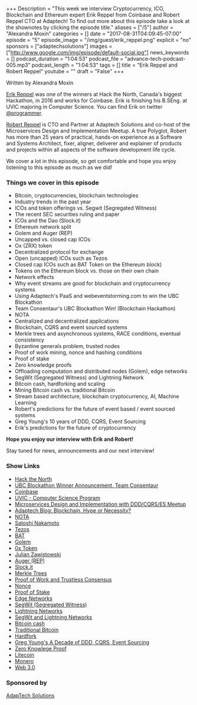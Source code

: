 +++
Description = "This week we interview Cryptocurrency, ICO, Blockchain and Ethereum expert Erik Reppel from Coinbase and Robert Reppel CTO at Adaptech! To find out more about this episode take a look at the shownotes by clicking the episode title."
aliases = ["/5"]
author = "Alexandra Moxin"
categories = []
date = "2017-08-31T04:09:45-07:00"
episode = "5"
episode_image = "/img/guest/erik_reppel.png"
explicit = "no"
sponsors = ["adaptechsolutions"]
images = ["http://www.google.com/img/episode/default-social.jpg"]
news_keywords = []
podcast_duration = "1:04:53"
podcast_file = "advance-tech-podcast-005.mp3"
podcast_length = "1:04:53"
tags = []
title = "Erik Reppel and Robert Reppel"
youtube = ""
draft = "False"
+++

Written by Alexandra Moxin

[Erik Reppel](https://www.linkedin.com/in/erikreppel) was one of the winners at Hack the North, Canada's biggest Hackathon, in 2016 and works for Coinbase. Erik is finishing his B.SEng. at UVIC majoring in Computer Science. You can find Erik on twitter [@programmer](https://twitter.com/programmer).

[Robert Reppel](https://www.linkedin.com/in/rreppel/) is CTO and Partner at Adaptech Solutions and co-host of the Microservices Design and Implementation Meetup. A true Polyglot, Robert has more than 25 years of practical, hands-on experience as a Software and Systems Architect, fixer, aligner, deliverer and explainer of products and projects within all aspects of the software development life cycle.

We cover a lot in this episode, so get comfortable and hope you enjoy listening to this episode as much as we did!


### Things we cover in this episode

* Bitcoin, cryptocurrencies, blockchain technologies
* Industry trends in the past year
* ICOs and token offerings vs. Segwit (Segregated Witness)
* The recent SEC securities ruling and paper
* ICOs and the Dao (Slock.it)
* Ethereum network split
* Golem and Auger (REP)
* Uncapped vs. closed cap ICOs
* Ox (ZRX) token
* Decentralized protocol for exchange
* Open (uncapped) ICOs such as Tezos
* Closed cap ICOs such as BAT Token on the Ethereum block)
* Tokens on the Ethereum block vs. those on their own chain
* Network effects
* Why event streams are good for blockchain and cryptocurrency systems
* Using Adaptech's PaaS and webeventstorming.com to win the UBC Blockathon
* Team Consentaur's UBC Blockathon Win! (Blockchain Hackathon)
* NOTA
* Centralized and decentralized applications
* Blockchain, CQRS and event sourced systems
* Merkle trees and asynchronous systems, RACE conditions, eventual consistency
* Byzantine generals problem, trusted nodes
* Proof of work mining, nonce and hashing conditions
* Proof of stake
* Zero knowledge proofs
* Offloading computation and distributed nodes (Golem), edge networks
* SegWit (Segregated Witness) and Lightning Network
* Bitcoin cash, hardforking and scaling
* Mining Bitcoin cash vs. traditional Bitcoin
* Stream based architecture, blockchain cryptocurrency, AI, Machine Learning
* Robert's predictions for the future of event based / event sourced systems
* Greg Young's 10 years of DDD, CQRS, Event Sourcing
* Erik's predictions for the future of cryptocurrency

**Hope you enjoy our interview with Erik and Robert!**

Stay tuned for news, announcements and our next interview!

### Show Links

* [Hack the North](https://hackthenorth.com/)
* [UBC Blockathon Winner Announcement, Team Consentaur](https://blockchainubc.ca/2017/05/30/blockathon/)
* [Coinbase](https://www.coinbase.com/?locale=en)
* [UVIC - Computer Science Program](https://www.uvic.ca/engineering/computerscience/index.php)
* [Microservices Design and Implementation with DDD/CQRS/ES Meetup](https://www.meetup.com/DDD-CQRS-ES/)
* [Adaptech Blog: Blockchain, Hype or Necessity?](https://adaptechsolutions.net/blockchain-hype-or-necessity/)
* [NOTA](https://github.com/adaptech/nota)
* [Satoshi Nakamoto](https://en.wikipedia.org/wiki/Satoshi_Nakamoto)
* [Tezos](https://www.tezos.com/)
* [BAT](https://basicattentiontoken.org/)
* [Golem](https://golem.network/)
* [0x Token](https://blog.0xproject.com/announcing-the-0x-token-zrx-launch-d4c097d893c7)
* [Julian Zawistowski](https://blog.golemproject.net/@julianofimapp)
* [Auger (REP)](https://augur.net/)
* [Slock.it](https://slock.it/)
* [Merkle Trees](https://brilliant.org/wiki/merkle-tree/)
* [Proof of Work and Trustless Consensus](https://keepingstock.net/explaining-blockchain-how-proof-of-work-enables-trustless-consensus-2abed27f0845)
* [Nonce](https://en.wikipedia.org/wiki/Cryptographic_nonce)
* [Proof of Stake](https://github.com/ethereum/wiki/wiki/Proof-of-Stake-FAQ)
* [Edge Networks](http://www.makeuseof.com/tag/edge-3g-h-etc-mobile-networks/)
* [SegWit (Segregated Witness)](http://www.investopedia.com/terms/s/segwit-segregated-witness.asp)
* [Lightning Networks](https://bitsapphire.com/segwit-and-lightning-networks/)
* [SegWit and Lightning Networks](https://www.cnbc.com/2017/08/09/bitcoin-segwit-milestone-paves-way-for-lightning-network.html)
* [Bitcoin cash](https://www.bitcoincash.org/)
* [Traditional Bitcoin](https://bitcoin.org/en/)
* [Hardfork](https://bitcoin.org/en/glossary/hard-fork)
* [Greg Young's A Decade of DDD, CQRS, Event Sourcing](https://www.youtube.com/watch?v=LDW0QWie21s)
* [Zero Knowlege Proof](https://en.wikipedia.org/wiki/Zero-knowledge_proof)
* [Litecoin](https://litecoin.org/)
* [Monero](https://coinmarketcap.com/currencies/monero/)
* [Web 3.0](https://lifeboat.com/ex/web.3.0)

### Sponsored by

[AdapTech Solutions](https://adaptechsolutions.net/)

